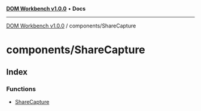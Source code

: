 [**DOM Workbench v1.0.0**](../../README.md) • **Docs**

***

[DOM Workbench v1.0.0](../../modules.md) / components/ShareCapture

# components/ShareCapture

## Index

### Functions

- [ShareCapture](functions/ShareCapture.md)
